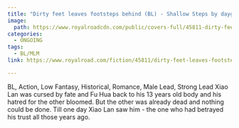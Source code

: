 ```yaml
---
title: "Dirty feet leaves footsteps behind (BL) - Shallow Steps by daygonyuuki"
image:
  path: https://www.royalroadcdn.com/public/covers-full/45811-dirty-feet-leaves-footsteps-behind-bl-shallow.jpg
categories:
  - ONGOING
tags:
  - BL/MLM
link: https://www.royalroad.com/fiction/45811/dirty-feet-leaves-footsteps-behind-bl-shallow

---
```

BL, Action, Low Fantasy, Historical, Romance, Male Lead, Strong Lead
Xiao Lan was cursed by fate and Fu Hua back to his 13 years old body and his hatred for the other bloomed. But the other was already dead and nothing could be done. Till one day Xiao Lan saw him - the one who had betrayed his trust all those years ago.


